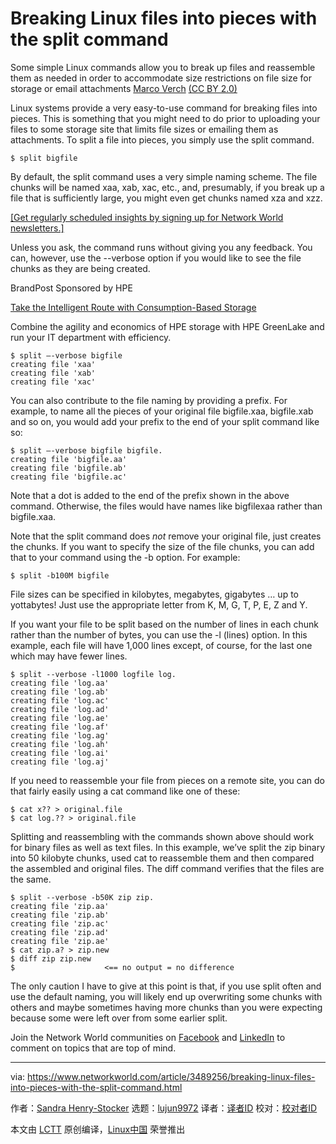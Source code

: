 [#]: collector: (lujun9972)
[#]: translator: ( )
[#]: reviewer: ( )
[#]: publisher: ( )
[#]: url: ( )
[#]: subject: (Breaking Linux files into pieces with the split command)
[#]: via: (https://www.networkworld.com/article/3489256/breaking-linux-files-into-pieces-with-the-split-command.html)
[#]: author: (Sandra Henry-Stocker https://www.networkworld.com/author/Sandra-Henry_Stocker/)

Breaking Linux files into pieces with the split command
======
Some simple Linux commands allow you to break up files and reassemble them as needed in order to accommodate size restrictions on file size for storage or email attachments
[Marco Verch][1] [(CC BY 2.0)][2]

Linux systems provide a very easy-to-use command for breaking files into pieces. This is something that you might need to do prior to uploading your files to some storage site that limits file sizes or emailing them as attachments. To split a file into pieces, you simply use the split command.

```
$ split bigfile
```

By default, the split command uses a very simple naming scheme. The file chunks will be named xaa, xab, xac, etc., and, presumably, if you break up a file that is sufficiently large, you might even get chunks named xza and xzz.

[[Get regularly scheduled insights by signing up for Network World newsletters.]][3]

Unless you ask, the command runs without giving you any feedback. You can, however, use the --verbose option if you would like to see the file chunks as they are being created.

[][4]

BrandPost Sponsored by HPE

[Take the Intelligent Route with Consumption-Based Storage][4]

Combine the agility and economics of HPE storage with HPE GreenLake and run your IT department with efficiency.

```
$ split –-verbose bigfile
creating file 'xaa'
creating file 'xab'
creating file 'xac'
```

You can also contribute to the file naming by providing a prefix. For example, to name all the pieces of your original file bigfile.xaa, bigfile.xab and so on, you would add your prefix to the end of your split command like so:

```
$ split –-verbose bigfile bigfile.
creating file 'bigfile.aa'
creating file 'bigfile.ab'
creating file 'bigfile.ac'
```

Note that a dot is added to the end of the prefix shown in the above command. Otherwise, the files would have names like bigfilexaa rather than bigfile.xaa.

Note that the split command does _not_ remove your original file, just creates the chunks. If you want to specify the size of the file chunks, you can add that to your command using the -b option. For example:

```
$ split -b100M bigfile
```

File sizes can be specified in kilobytes, megabytes, gigabytes … up to yottabytes! Just use the appropriate letter from K, M, G, T, P, E, Z and Y.

If you want your file to be split based on the number of lines in each chunk rather than the number of bytes, you can use the -l (lines) option. In this example, each file will have 1,000 lines except, of course, for the last one which may have fewer lines.

```
$ split --verbose -l1000 logfile log.
creating file 'log.aa'
creating file 'log.ab'
creating file 'log.ac'
creating file 'log.ad'
creating file 'log.ae'
creating file 'log.af'
creating file 'log.ag'
creating file 'log.ah'
creating file 'log.ai'
creating file 'log.aj'
```

If you need to reassemble your file from pieces on a remote site, you can do that fairly easily using a cat command like one of these:

```
$ cat x?? > original.file
$ cat log.?? > original.file
```

Splitting and reassembling with the commands shown above should work for binary files as well as text files. In this example, we’ve split the zip binary into 50 kilobyte chunks, used cat to reassemble them and then compared the assembled and original files. The diff command verifies that the files are the same.

```
$ split --verbose -b50K zip zip.
creating file 'zip.aa'
creating file 'zip.ab'
creating file 'zip.ac'
creating file 'zip.ad'
creating file 'zip.ae'
$ cat zip.a? > zip.new
$ diff zip zip.new
$                    <== no output = no difference
```

The only caution I have to give at this point is that, if you use split often and use the default naming, you will likely end up overwriting some chunks with others and maybe sometimes having more chunks than you were expecting because some were left over from some earlier split.

Join the Network World communities on [Facebook][5] and [LinkedIn][6] to comment on topics that are top of mind.

--------------------------------------------------------------------------------

via: https://www.networkworld.com/article/3489256/breaking-linux-files-into-pieces-with-the-split-command.html

作者：[Sandra Henry-Stocker][a]
选题：[lujun9972][b]
译者：[译者ID](https://github.com/译者ID)
校对：[校对者ID](https://github.com/校对者ID)

本文由 [LCTT](https://github.com/LCTT/TranslateProject) 原创编译，[Linux中国](https://linux.cn/) 荣誉推出

[a]: https://www.networkworld.com/author/Sandra-Henry_Stocker/
[b]: https://github.com/lujun9972
[1]: https://www.flickr.com/photos/30478819@N08/34879296673/in/photolist-V9avJ2-LysA9-qVeu6t-dV4dkC-RWNeA5-LFKPG-aLpKTg-aLpJoK-4rN35a-97zDK4-7fevx8-mBSVT-64r2D4-8TbXFw-4g2Wgv-4pAdnq-4g6Ycf-9pt9t9-ceyN2u-LYckrJ-23sDdLH-dAQgiK-25eyt6N-UuAEk9-koNDTn-dAVK2j-ea8feG-bWpNKQ-bzJNPM-dAQ22K-dnkd1e-8qkaFp-dnCtBr-dnknKi-TKXaei-dnkjzV-RxvhHd-pQXTfa-c3crQf-dnkwXG-dnfW2K-2SKdMh-efHTUr-5mMzpp-XdMr5c-88H1s3-d67Gth-aMuG6v-Uio4v1-KZt3M
[2]: https://creativecommons.org/licenses/by/2.0/legalcode
[3]: https://www.networkworld.com/newsletters/signup.html
[4]: https://www.networkworld.com/article/3440100/take-the-intelligent-route-with-consumption-based-storage.html?utm_source=IDG&utm_medium=promotions&utm_campaign=HPE20773&utm_content=sidebar ( Take the Intelligent Route with Consumption-Based Storage)
[5]: https://www.facebook.com/NetworkWorld/
[6]: https://www.linkedin.com/company/network-world
